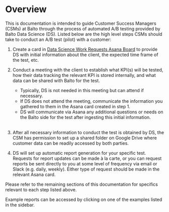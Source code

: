 # Overview
This is documentation is intended to guide Customer Success Managers (CSMs) at Balto through
the process of automated A/B testing provided by Balto Data Science (DS). Listed below are the high level steps
CSMs should take to conduct an A/B test (pilot) with a customer:

1. Create a card in [Data Science Work Requests Asana Board](https://app.asana.com/0/1200386241920646/board) to provide DS with initial information about the client,
the expected time frame of the test, etc.
2. Conduct a meeting with the client to establish what KPI(s) will be tested,
how their data tracking the relevant KPI is stored internally, and what data can be shared with Balto for the test.

    - Typically, DS is not needed in this meeting but can attend if necessary.
    - If DS does not attend the meeting, communicate the information you gathered to them in the Asana
   card created in step 1.
    - DS will communicate via Asana any additional questions or needs on the Balto side for the test
  after ingesting this initial information.<br><br>
    
3. After all necessary information to conduct the test is obtained by DS, the CSM has permission to set up a shared folder
on Google Drive where customer data can be readily accessed by both parties.
4. DS will set up automatic report generation for your specific test. Requests for report updates can be
made à la carte, or you can request reports be sent directly to you at some level of frequency via email or Slack (e.g. daily, weekly). 
Either type of request should be made in the relevant Asana card.

Please refer to the remaining sections of this documentation for specifics
relevant to each step listed above.

Example reports can be accessed by clicking on one of the examples listed in the sidebar. 

